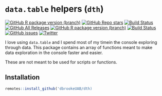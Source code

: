 # `data.table` helpers (`dth`) 


<!-- badges: start -->
[![GitHub R package version (branch)](https://img.shields.io/github/r-package/v/dbrookeUAB/dth/master?color=green)](https://img.shields.io/github/r-package/v/dbrookeUAB/dth/master?color=green)
[![GitHub Repo stars](https://img.shields.io/github/stars/dbrookeUAB/dth?style=social)](https://img.shields.io/github/stars/dbrookeUAB/dth?style=social)
[![Build Status](https://travis-ci.org/dbrookeUAB/dth.svg?branch=master)](https://travis-ci.org/dbrookeUAB/dth)
[![GitHub All Releases](https://img.shields.io/github/downloads/dbrookeUAB/dth/total)](https://img.shields.io/github/downloads/dbrookeUAB/dth/total)
[![GitHub R package version (branch)](https://img.shields.io/github/r-package/v/dbrookeUAB/dth/development)](https://img.shields.io/github/r-package/v/dbrookeUAB/dth/development)
[![Build Status](https://travis-ci.org/dbrookeUAB/dth.svg?branch=development)](https://travis-ci.org/dbrookeUAB/dth)
[![GitHub issues](https://img.shields.io/github/issues/dbrookeUAB/dth)](https://github.com/dbrookeUAB/dth/issues)
[![Twitter](https://img.shields.io/twitter/url?style=social&url=https%3A%2F%2Fdth.deweybrooke.org%2F)](https://twitter.com/intent/tweet?text=Wow:&url=https%3A%2F%2Fgithub.com%2FdbrookeUAB%2Fdth%2F)
<!-- badges: end -->


I love using `data.table` and I spend most of my timein the console exploring through data. This package contains an array of functions meant to make data exploration in the console faster and easier. 

These are not meant to be used for scripts or functions.

## Installation

```r
remotes::install_github('dbrookeUAB/dth)
```
